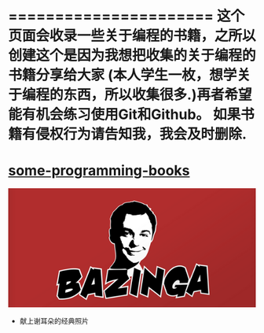 
======================
这个页面会收录一些关于编程的书籍，之所以创建这个是因为我想把收集的关于编程的书籍分享给大家
(本人学生一枚，想学关于编程的东西，所以收集很多.)再者希望能有机会练习使用Git和Github。
如果书籍有侵权行为请告知我，我会及时删除.
=======================
**[some-programming-books](some-programming-books-zh.md)**
=======================
![谢耳朵](img/1234.jpg)

 * 献上谢耳朵的经典照片

